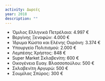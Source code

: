 ```yaml
---
activity: Δωρεές
year: 2018
description: ""
---
```


- Όμιλος Ελληνικά Πετρέλαια: 4.997 €
- Βεργίνης Ξενοφών: 4.000 €
- Ίδρυμα Κώστα και Ελένης Ουράνη: 3.374 €
- Υπουργείο Πολιτισμού: 2.000 €
- Λεμπέσης Χρήστος: 848 €
- Super Market Σκλαβενίτη: 600 €
- Οικογένεια Ευαγ. Βλασσοπούλου: 500 €
- Σκλαβενίτη Αργυρώ: 500 €
- Σουμίλας Σπύρος: 300 €
